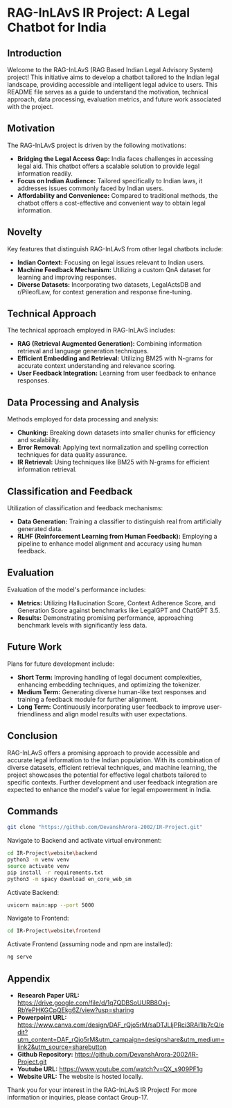 # RAG-InLAvS IR Project: A Legal Chatbot for India

## Introduction
Welcome to the RAG-InLAvS (RAG Based Indian Legal Advisory System) project! This initiative aims to develop a chatbot tailored to the Indian legal landscape, providing accessible and intelligent legal advice to users. This README file serves as a guide to understand the motivation, technical approach, data processing, evaluation metrics, and future work associated with the project.

## Motivation
The RAG-InLAvS project is driven by the following motivations:
- **Bridging the Legal Access Gap:** India faces challenges in accessing legal aid. This chatbot offers a scalable solution to provide legal information readily.
- **Focus on Indian Audience:** Tailored specifically to Indian laws, it addresses issues commonly faced by Indian users.
- **Affordability and Convenience:** Compared to traditional methods, the chatbot offers a cost-effective and convenient way to obtain legal information.

## Novelty
Key features that distinguish RAG-InLAvS from other legal chatbots include:
- **Indian Context:** Focusing on legal issues relevant to Indian users.
- **Machine Feedback Mechanism:** Utilizing a custom QnA dataset for learning and improving responses.
- **Diverse Datasets:** Incorporating two datasets, LegalActsDB and r/PileofLaw, for context generation and response fine-tuning.

## Technical Approach
The technical approach employed in RAG-InLAvS includes:
- **RAG (Retrieval Augmented Generation):** Combining information retrieval and language generation techniques.
- **Efficient Embedding and Retrieval:** Utilizing BM25 with N-grams for accurate context understanding and relevance scoring.
- **User Feedback Integration:** Learning from user feedback to enhance responses.

## Data Processing and Analysis
Methods employed for data processing and analysis:
- **Chunking:** Breaking down datasets into smaller chunks for efficiency and scalability.
- **Error Removal:** Applying text normalization and spelling correction techniques for data quality assurance.
- **IR Retrieval:** Using techniques like BM25 with N-grams for efficient information retrieval.

## Classification and Feedback
Utilization of classification and feedback mechanisms:
- **Data Generation:** Training a classifier to distinguish real from artificially generated data.
- **RLHF (Reinforcement Learning from Human Feedback):** Employing a pipeline to enhance model alignment and accuracy using human feedback.

## Evaluation
Evaluation of the model's performance includes:
- **Metrics:** Utilizing Hallucination Score, Context Adherence Score, and Generation Score against benchmarks like LegalGPT and ChatGPT 3.5.
- **Results:** Demonstrating promising performance, approaching benchmark levels with significantly less data.

## Future Work
Plans for future development include:
- **Short Term:** Improving handling of legal document complexities, enhancing embedding techniques, and optimizing the tokenizer.
- **Medium Term:** Generating diverse human-like text responses and training a feedback module for further alignment.
- **Long Term:** Continuously incorporating user feedback to improve user-friendliness and align model results with user expectations.

## Conclusion
RAG-InLAvS offers a promising approach to provide accessible and accurate legal information to the Indian population. With its combination of diverse datasets, efficient retrieval techniques, and machine learning, the project showcases the potential for effective legal chatbots tailored to specific contexts. Further development and user feedback integration are expected to enhance the model's value for legal empowerment in India.

## Commands
```bash
git clone "https://github.com/DevanshArora-2002/IR-Project.git"
```
Navigate to Backend and activate virtual environment:
```bash
cd IR-Project\website\backend
python3 -m venv venv
source activate venv
pip install -r requirements.txt
python3 -m spacy download en_core_web_sm
```

Activate Backend:
```bash
uvicorn main:app --port 5000
```

Navigate to Frontend:
```bash
cd IR-Project\website\frontend
```

Activate Frontend (assuming node and npm are installed):
```bash
ng serve
```

## Appendix
- **Research Paper URL:** https://drive.google.com/file/d/1q7QDBSoUURB8Oxj-RbYePHKGCpQEkg6Z/view?usp=sharing
- **Powerpoint URL:** https://www.canva.com/design/DAF_rQjo5rM/saDTJLIjPRci3RAi1lb7cQ/edit?utm_content=DAF_rQjo5rM&utm_campaign=designshare&utm_medium=link2&utm_source=sharebutton
- **Github Repository:** https://github.com/DevanshArora-2002/IR-Project.git
- **Youtube URL:** https://www.youtube.com/watch?v=QX_s909PF1g
- **Website URL:** The website is hosted locally.

Thank you for your interest in the RAG-InLAvS IR Project! For more information or inquiries, please contact Group-17.
